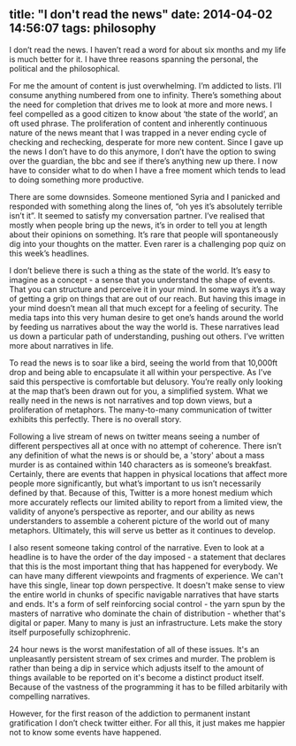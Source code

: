 title: "I don't read the news"
date: 2014-04-02 14:56:07
tags: philosophy
---

I don’t read the news. I haven’t read a word for about six months and my life is much better for it. I have three reasons spanning the personal, the political and the philosophical.

For me the amount of content is just overwhelming. I’m addicted to lists. I’ll consume anything numbered from one to infinity. There’s something about the need for completion that drives me to look at more and more news. I feel compelled as a good citizen to know about ‘the state of the world’, an oft used phrase. The proliferation of content and inherently continuous nature of the news meant that I was trapped in a never ending cycle of checking and rechecking, desperate for more new content. Since I gave up the news I don’t have to do this anymore, I don’t have the option to swing over the guardian, the bbc and see if there’s anything new up there. I now have to consider what to do when I have a free moment which tends to lead to doing something more productive.

There are some downsides. Someone mentioned Syria and I panicked and responded with something along the lines of, “oh yes it’s absolutely terrible isn’t it”. It seemed to satisfy my conversation partner. I’ve realised that mostly when people bring up the news, it’s in order to tell you at length about their opinions on something. It’s rare that people will spontaneously dig into your thoughts on the matter. Even rarer is a challenging pop quiz on this week’s headlines.

I don’t believe there is such a thing as the state of the world. It’s easy to imagine as a concept - a sense that you understand the shape of events. That you can structure and perceive it in your mind. In some ways it’s a way of getting a grip on things that are out of our reach. But having this image in your mind doesn’t mean all that much except for a feeling of security. The media taps into this very human desire to get one’s hands around the world by feeding us narratives about the way the world is. These narratives lead us down a particular path of understanding, pushing out others. I’ve written more about narratives in life.

To read the news is to soar like a bird, seeing the world from that 10,000ft drop and being able to encapsulate it all within your perspective. As I’ve said this perspective is comfortable but delusory. You’re really only looking at the map that’s been drawn out for you, a simplified system. What we really need in the news is not narratives and top down views, but a proliferation of metaphors. The many-to-many communication of twitter exhibits this perfectly. There is no overall story.

Following a live stream of news on twitter means seeing a number of different perspectives all at once with no attempt of coherence. There isn’t any definition of what the news is or should be, a 'story' about a mass murder is as contained within 140 characters as is someone’s breakfast. Certainly, there are events that happen in physical locations that affect more people more significantly, but what’s important to us isn’t necessarily defined by that. Because of this, Twitter is a more honest medium which more accurately reflects our limited ability to report from a limited view, the validity of anyone’s perspective as reporter, and our ability as news understanders to assemble a coherent picture of the world out of many metaphors. Ultimately, this will serve us better as it continues to develop.

I also resent someone taking control of the narrative. Even to look at a headline is to have the order of the day imposed - a statement that declares that this is the most important thing that has happened for everybody. We can have many different viewpoints and fragments of experience. We can't have this single, linear top down perspective. It doesn't make sense to view the entire world in chunks of specific navigable narratives that have starts and ends.  It's a form of self reinforcing social control - the yarn spun by the masters of narrative who dominate the chain of distribution - whether that's digital or paper. Many to many is just an infrastructure. Lets make the story itself purposefully schizophrenic.

24 hour news is the worst manifestation of all of these issues. It's an unpleasantly persistent stream of sex crimes and murder. The problem is rather than being a dip in service which adjusts itself to the amount of things available to be reported on it's become a distinct product itself. Because of the vastness of the programming it has to be filled arbitarily with compelling narratives.

However, for the first reason of the addiction to permanent instant gratification I don’t check twitter either. For all this, it just makes me happier not to know some events have happened.
